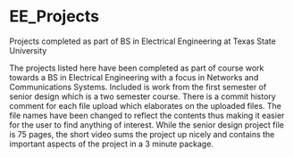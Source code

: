 # EE_Projects
Projects completed as part of BS in Electrical Engineering at Texas State University

The projects listed here have been completed as part of course work towards a BS in Electrical Engineering with a focus in Networks and Communications Systems. Included is work from the first semester of senior design which is a two semester course. There is a commit history comment for each file upload which elaborates on the uploaded files. The file names have been changed to reflect the contents thus making it easier for the user to find anything of interest. While the senior design project file is 75 pages, the short video sums the project up nicely and contains the important aspects of the project in a 3 minute package. 
